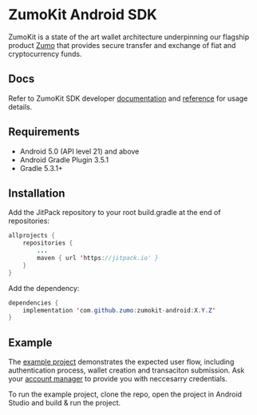 # ZumoKit Android SDK

ZumoKit is a state of the art wallet architecture underpinning our flagship product [Zumo](https://www.zumo.money/) that provides secure transfer and exchange of fiat and cryptocurrency funds.

## Docs

Refer to ZumoKit SDK developer [documentation](https://developers.zumo.money/docs/intro/) and [reference](https://zumo.github.io/zumokit-android/) for usage details.

## Requirements

- Android 5.0 (API level 21) and above
- Android Gradle Plugin 3.5.1
- Gradle 5.3.1+

## Installation

Add the JitPack repository to your root build.gradle at the end of repositories:

```java
allprojects {
    repositories {
        ...
        maven { url 'https://jitpack.io' }
    }
}
```

Add the dependency:
```java
dependencies {
    implementation 'com.github.zumo:zumokit-android:X.Y.Z'
}
```

## Example

The [example project](https://github.com/zumo/zumokit-android/tree/master/example) demonstrates the expected user flow, including authentication process, wallet creation and transaciton submission. Ask your [account manager](mailto:support@zumo.money) to provide you with neccesarry credentials.

To run the example project, clone the repo, open  the project in Android Studio and build & run the project.


